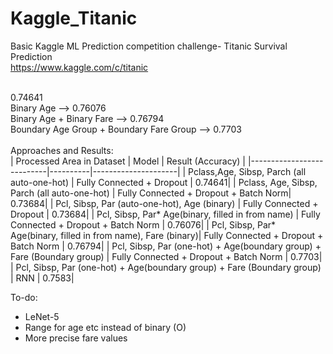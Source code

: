 # Kaggle_Titanic
Basic Kaggle ML Prediction competition challenge- Titanic Survival Prediction
</br>
https://www.kaggle.com/c/titanic
</br>
</br>


0.74641</br>
Binary Age --> 0.76076
</br>
Binary Age + Binary Fare --> 0.76794</br>
Boundary Age Group + Boundary Fare Group --> 0.7703 </br>
</br>
Approaches and Results: </br>
| Processed Area in Dataset |  Model  | Result (Accuracy) |
|---------------------------|----------|---------------------|
| Pclass,Age, Sibsp, Parch (all auto-one-hot) | Fully Connected + Dropout | 0.74641|
| Pclass, Age, Sibsp, Parch  (all auto-one-hot) | Fully Connected + Dropout + Batch Norm| 0.73684|
| Pcl, Sibsp, Par (auto-one-hot), Age (binary) | Fully Connected + Dropout | 0.73684|
| Pcl, Sibsp, Par* Age(binary, filled in from name) | Fully Connected + Dropout + Batch Norm | 0.76076|
| Pcl, Sibsp, Par* Age(binary, filled in from name), Fare (binary)| Fully Connected + Dropout + Batch Norm | 0.76794|
| Pcl, Sibsp, Par (one-hot) + Age(boundary group) + Fare (Boundary group) | Fully Connected + Dropout + Batch Norm | 0.7703|
| Pcl, Sibsp, Par (one-hot) + Age(boundary group) + Fare (Boundary group) | RNN | 0.7583|


To-do: 
- LeNet-5
- Range for age etc instead of binary (O)
- More precise fare values
